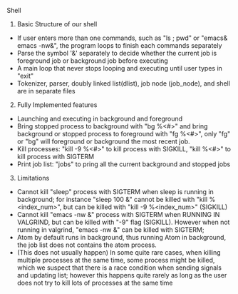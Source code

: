 Shell

1. Basic Structure of our shell
- If user enters more than one commands, such as "ls ; pwd" or "emacs& emacs -nw&", the program loops to finish each commands separately
 - Parse the symbol '&' separately to decide whether the current job is foreground job or background job before executing
 - A main loop that never stops looping and executing until user types in "exit"
 - Tokenizer, parser, doubly linked list(dlist), job node (job_node), and shell are in separate files


2. Fully Implemented features
- Launching and executing in background and foreground
 - Bring stopped process to background with "bg %<#>" and bring background or stopped process to foreground with "fg %<#>", only "fg" or "bg" will foreground or background the most recent job.
 - Kill processes: "kill -9 %<#>" to kill process with SIGKILL, "kill %<#>" to kill process with SIGTERM
 - Print job list: "jobs" to pring all the current background and stopped jobs


3. Limitations
- Cannot kill "sleep" process with SIGTERM when sleep is running in background; for instance "sleep 100 &" cannot be killed with "kill %<index_num>", but can be killed with "kill -9 %<index_num>" (SIGKILL)
- Cannot kill "emacs -nw &" process with SIGTERM when RUNNING IN VALGRIND, but can be killed with "-9" flag (SIGKILL). However when not running in valgrind, "emacs -nw &" can be killed with SIGTERM;
- Atom by default runs in background, thus running Atom in background, the job list does not contains the atom process.
- (This does not usually happen) In some quite rare cases, when killing multiple processes at the same time, some process might be killed, which we suspect that there is a race condition when sending signals and updating list; however this happens quite rarely as long as the user does not try to kill lots of processes at the same time

